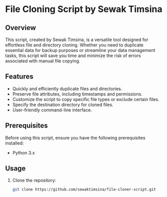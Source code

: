 # File Cloning Script by Sewak Timsina

## Overview

This script, created by Sewak Timsina, is a versatile tool designed for effortless file and directory cloning. Whether you need to duplicate essential data for backup purposes or streamline your data management tasks, this script will save you time and minimize the risk of errors associated with manual file copying.

## Features

- Quickly and efficiently duplicate files and directories.
- Preserve file attributes, including timestamps and permissions.
- Customize the script to copy specific file types or exclude certain files.
- Specify the destination directory for cloned files.
- User-friendly command-line interface.

## Prerequisites

Before using this script, ensure you have the following prerequisites installed:

- Python 3.x

## Usage

1. Clone the repository:

   ```bash
   git clone https://github.com/sewaktimsina/file-cloner-script.git

